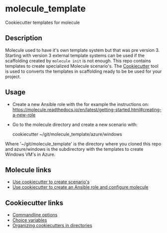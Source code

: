 # molecule_template
Cookiecutter templates for molecule

## Description

Molecule used to have it's own template system but that was pre version 3. Starting with version 3 external template systems can be used if the scaffolding created by ```molecule init``` is not enough. This repo contains templates to create specialized Molecule scenario's. The [Cookiecutter](https://cookiecutter.readthedocs.io) tool is used to converts the templates in scaffolding ready to be be used for your project.

## Usage
* Create a new Ansible role with the for example the instructions on: https://molecule.readthedocs.io/en/latest/getting-started.html#creating-a-new-role
* Go to the molecule directory and create a new scenario with:

    cookiecutter ~/git/molecule_template/azure/windows

Where '~/git/molecule_template' is the directory where you cloned this repo and azure/windows is the subdirectory with the templates to create Windows VM's in Azure.

## Molecule links
* [Use cookiecutter to create scenario's](https://github.com/rocknsm/molecule-cookiecutter-vsphere)
* [Use cookiecutter to create an Ansible role and configure molecule](https://github.com/retr0h/cookiecutter-molecule)

## Cookiecutter links
* [Commandline options](https://cookiecutter.readthedocs.io/en/1.7.2/usage.html)
* [Choice variables](https://cookiecutter.readthedocs.io/en/latest/advanced/choice_variables.html)
* [Organizing cookiecutters in directories](https://cookiecutter.readthedocs.io/en/1.7.2/advanced/directories.html#organizing-cookiecutters-in-directories-1-7)
